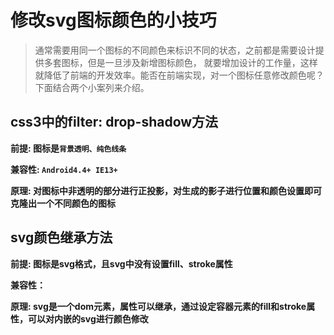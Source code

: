 # 修改svg图标颜色的小技巧
> 通常需要用同一个图标的不同颜色来标识不同的状态，之前都是需要设计提供多套图标，但是一旦涉及新增图标颜色，
就要增加设计的工作量，这样就降低了前端的开发效率。能否在前端实现，对一个图标任意修改颜色呢？下面结合两个小案列来介绍。

## css3中的filter: drop-shadow方法
**前提: 图标是`背景透明、纯色线条`**

**兼容性: `Android4.4+ IE13+`**

**原理: 对图标中非透明的部分进行正投影，对生成的影子进行位置和颜色设置即可克隆出一个不同颜色的图标**

## svg颜色继承方法

**前提: 图标是svg格式，且svg中没有设置fill、stroke属性**

**兼容性：**

**原理: svg是一个dom元素，属性可以继承，通过设定容器元素的fill和stroke属性，可以对内嵌的svg进行颜色修改**